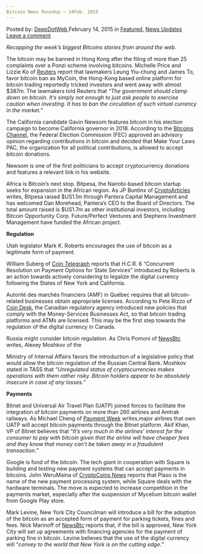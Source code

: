```yaml
---
Bitcoin News Roundup – 14Feb. 2015
---
```

<article class="post-listing post-9068 post type-post status-publish format-standard has-post-thumbnail hentry  tag-14feb tag-2524 tag-bitcoin tag-news tag-roundup">
<div class="post-inner">
<span>Posted by: <a href="https://www.deepdotweb.com/author/admin/" title="">DeepDotWeb </a></span>
<span>February 14, 2015</span>
<span>in <a href="https://www.deepdotweb.com/category/deepdot-news/" rel="category tag">Featured</a>, <a href="https://www.deepdotweb.com/category/news-updates/" rel="category tag">News Updates</a></span>
<span><a href="https://www.deepdotweb.com/2015/02/14/bitcoin-news-roundup-14feb-2015/#respond">Leave a comment</a></span>


<p><em>Recapping the week&#8217;s biggest Bitcoins stories from around the web. </em></p>
<p>The bitcoin may be banned in Hong Kong after the filing of more than 25 complaints over a Ponzi scheme involving bitcoins. Michelle Price and Lizzie Ko of <a href="http://in.reuters.com/article/2015/02/11/fraud-bitcoin-hongkong-idINKBN0LF12N20150211">Reuters</a> report that lawmakers Leung Yiu-chung and James To, favor bitcoin ban as MyCoin, the Hong-Kong based online platform for bitcoin trading reportedly tricked investors and went away with almost $387m. The lawmakers told Reuters that <em>“The government should clamp down on bitcoin. It’s simply not enough to just ask people to exercise caution when investing. It has to ban the circulation of such virtual currency in the market.”</em></p>
<p>The California candidate Gavin Newsom features bitcoin in his election campaign to become California governor in 2018. According to the <a href="http://bitcoinschannel.com/gavin-newsom-accepts-donations-in-bitcoin-in-bid-for-california-governor/">Bitcoins Channel</a>, the Federal Election Commission (FEC) approved an advisory opinion regarding contributions in bitcoin and decided that Make Your Laws PAC, the organization for all political contributions, is allowed to accept bitcoin donations.</p>
<p>Newsom is one of the first politicians to accept cryptocurrency donations and features a relevant link in his website.</p>
<p>Africa is Bitcoin’s next stop. Bitpesa, the Nairobi-based bitcoin startup seeks for expansion in the African region. As JP Buntinx of <a href="http://www.cryptoarticles.com/crypto-news/bitpesa-raises-us11m-in-funding-and-welcomes-new-member-to-their-board-of-directors">CryptoArticles</a> writes, Bitpesa raised $US1.1m through Pantera Capital Management and has welcomed Dan Morehead, Pantera’s CEO to the Board of Directors. The total amount raised is $US1.7m as other institutional investors, including Bitcoin Opportunity Corp. Future/Perfect Ventures and Stephens Investment Management have funded the African project.</p>
<p><strong>Regulation</strong></p>
<p>Utah legislator Mark K. Roberts encourages the use of bitcoin as a legitimate form of payment.</p>
<p>William Suberg of <a href="http://cointelegraph.com/news/113476/good-news-for-overstock-utah-considers-bitcoin-payment-for-state-services">Coin Telegraph</a> reports that H.C.R. 6 “Concurrent Resolution on Payment Options for State Services” introduced by Roberts is an action towards actively considering to legalize the digital currency following the States of New York and California.</p>
<p>Autorité des marchés financiers (AMF) in Québec requires that all bitcoin-related businesses obtain appropriate licenses. According to Pete Rizzo of <a href="http://www.coindesk.com/quebec-province-bitcoin-regulation/">Coin Desk</a>, the Canadian regulatory agency introduced new policies that comply with the Money-Services Businesses Act, so that bitcoin trading platforms and ATMs are licensed. This may be the first step towards the regulation of the digital currency in Canada.</p>
<p>Russia might consider bitcoin regulation. As Chris Pomoni of <a href="http://newsbtc.com/2015/02/10/moshkov-flirts-bitcoin-regulation/">NewsBtc</a> writes, Alexey Moshkov of the</p>
<p>Ministry of Internal Affairs favors the introduction of a legislative policy that would allow the bitcoin regulation of the Russian Central Bank. Moshkov stated in TASS that <em>“Unregulated status of cryptocurrencies makes operations with them rather risky. Bitcoin holders appear to be absolutely insecure in case of any losses.”</em></p>
<p><strong>Payments</strong></p>
<p>Bitnet and Universal Air Travel Plan (UATP) joined forces to facilitate the integration of bitcoin payments on more than 260 airlines and Amtrak railways. As Michael Cheng of <a href="http://paymentweek.com/2015-2-12-bitnet-and-utap-announce-partnership-bitcoin-payments-coming-soon-6661/">Payment Week</a> writes,major airlines that own UATP will accept bitcoin payments through the Bitnet platform. Akif Khan, VP of Bitnet believes that “<em>It&#8217;s very much in the airlines’ interest for the consumer to pay with bitcoin given that the airline will have cheaper fees and they know that money can&#8217;t be taken away in a fraudulent transaction.”</em></p>
<p>Google is fond of the bitcoin. The tech giant in cooperation with Square is building and testing new payment systems that can accept payments in bitcoins. John WeruMaina of <a href="https://www.cryptocoinsnews.com/google-may-introduce-bitcoin-new-payment-system/">CryptoCoins News</a> reports that Plaso is the name of the new payment processing system, while Square deals with the hardware terminals. The move is expected to increase competition in the payments market, especially after the suspension of Mycelium bitcoin wallet from Google Play store.</p>
<p>Mark Levine, New York City Councilman will introduce a bill for the adoption of the bitcoin as an accepted form of payment for parking tickets, fines and fees. Nick Marinoff of <a href="http://newsbtc.com/2015/02/12/according-new-york-city-councilman-mark-levine-bitcoin-make-good-penalty-money/">NewsBtc</a> reports that, if the bill is approved, New York City will set up agreements with financing agencies for the payment of parking fine in bitcoin. Levine believes that the use of the digital currency will “<em>convey to the world that New York is on the cutting edge.”</em></p>
</div>
<span style="display:none"><a href="https://www.deepdotweb.com/tag/14feb/" rel="tag">14feb</a> <a href="https://www.deepdotweb.com/tag/2015/" rel="tag">2015</a> <a href="https://www.deepdotweb.com/tag/bitcoin/" rel="tag">bitcoin</a> <a href="https://www.deepdotweb.com/tag/news/" rel="tag">news</a> <a href="https://www.deepdotweb.com/tag/roundup/" rel="tag">roundup</a></span> <span style="display:none" class="updated">2015-02-14</span>
<div style="display:none" class="vcard author" itemprop="author" itemscope itemtype="http://schema.org/Person"><strong class="fn" itemprop="name">